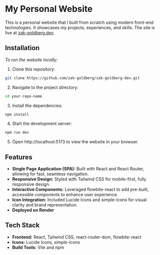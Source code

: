 # My Personal Website
This is a personal website that I built from scratch using modern front-end technologies. It showcases my projects, experiences, and skills. The site is live at [zak-goldberg.dev](https://zak-goldberg.dev).

## Installation
*To run the website locally:*
1. Clone this repository:
``` bash
git clone https://github.com/zak-goldberg/zak-goldberg-dev.git
```
2. Navigate to the project directory:
``` bash
cd your-repo-name
```
3. Install the dependencies:
``` bash
npm install
```
4. Start the development server:
``` bash
npm run dev
```
5. Open http://localhost:5173 to view the website in your browser.

## Features
- **Single Page Application (SPA):** Built with React and React Router, allowing for fast, seamless navigation.
- **Responsive Design:** Styled with Tailwind CSS for mobile-first, fully responsive design.
- **Interactive Components:** Leveraged flowbite-react to add pre-built, accessible components to enhance user experience.
- **Icon Integration:** Included Lucide Icons and simple-icons for visual clarity and brand representation.
- **Deployed on Render**

## Tech Stack
- **Frontend:** React, Tailwind CSS, react-router-dom, flowbite-react
- **Icons:** Lucide Icons, simple-icons
- **Build Tools:** Vite and npm